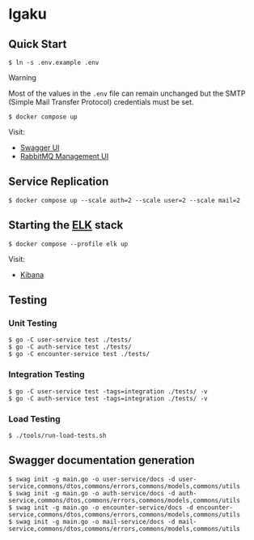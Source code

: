 # Igaku

## Quick Start

```console
$ ln -s .env.example .env
```

> [!WARNING]
> Most of the values in the `.env` file can remain unchanged but the SMTP
> (Simple Mail Transfer Protocol) credentials must be set.

```console
$ docker compose up
```

Visit:
- [Swagger UI](http://localhost:8090/)
- [RabbitMQ Management UI](http://localhost:15672)

## Service Replication

```console
$ docker compose up --scale auth=2 --scale user=2 --scale mail=2
```

## Starting the [ELK](https://www.elastic.co/elastic-stack/) stack

```console
$ docker compose --profile elk up
```

Visit:
- [Kibana](http://localhost:5601)

## Testing

### Unit Testing

```console
$ go -C user-service test ./tests/
$ go -C auth-service test ./tests/
$ go -C encounter-service test ./tests/
```

### Integration Testing

```console
$ go -C user-service test -tags=integration ./tests/ -v
$ go -C auth-service test -tags=integration ./tests/ -v
```

### Load Testing

```console
$ ./tools/run-load-tests.sh
```

## Swagger documentation generation

```console
$ swag init -g main.go -o user-service/docs -d user-service,commons/dtos,commons/errors,commons/models,commons/utils
$ swag init -g main.go -o auth-service/docs -d auth-service,commons/dtos,commons/errors,commons/models,commons/utils
$ swag init -g main.go -o encounter-service/docs -d encounter-service,commons/dtos,commons/errors,commons/models,commons/utils
$ swag init -g main.go -o mail-service/docs -d mail-service,commons/dtos,commons/errors,commons/models,commons/utils
```
